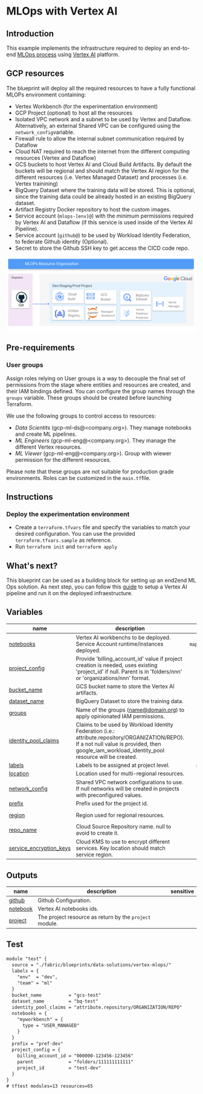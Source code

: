 # MLOps with Vertex AI

## Introduction

This example implements the infrastructure required to deploy an end-to-end [MLOps process](https://services.google.com/fh/files/misc/practitioners_guide_to_mlops_whitepaper.pdf) using [Vertex AI](https://cloud.google.com/vertex-ai) platform.

## GCP resources

The blueprint will deploy all the required resources to have a fully functional MLOPs environment containing:

- Vertex Workbench (for the experimentation environment)
- GCP Project (optional) to host all the resources
- Isolated VPC network and a subnet to be used by Vertex and Dataflow. Alternatively, an external Shared VPC can be configured using the `network_config`variable.
- Firewall rule to allow the internal subnet communication required by Dataflow
- Cloud NAT required to reach the internet from the different computing resources (Vertex and Dataflow)
- GCS buckets to host Vertex AI and Cloud Build Artifacts. By default the buckets will be regional and should match the Vertex AI region for the different resources (i.e. Vertex Managed Dataset) and processes (i.e. Vertex trainining)
- BigQuery Dataset where the training data will be stored. This is optional, since the training data could be already hosted in an existing BigQuery dataset.
- Artifact Registry Docker repository to host the custom images.
- Service account (`mlops-[env]@`) with the minimum permissions required by Vertex AI and Dataflow (if this service is used inside of the Vertex AI Pipeline).
- Service account (`github@`) to be used by Workload Identity Federation, to federate Github identity (Optional).
- Secret to store the Github SSH key to get access the CICD code repo.

![MLOps project description](./images/mlops_projects.png "MLOps project description")

## Pre-requirements

### User groups

Assign roles relying on User groups is a way to decouple the final set of permissions from the stage where entities and resources are created, and their IAM bindings defined. You can configure the group names through the `groups` variable. These groups should be created before launching Terraform.

We use the following groups to control access to resources:

- *Data Scientits* (gcp-ml-ds@<company.org>). They manage notebooks and create ML pipelines.
- *ML Engineers* (gcp-ml-eng@<company.org>). They manage the different Vertex resources.
- *ML Viewer* (gcp-ml-eng@<company.org>). Group with wiewer permission for the different resources.

Please note that these groups are not suitable for production grade environments. Roles can be customized in the `main.tf`file.

## Instructions

### Deploy the experimentation environment

- Create a `terraform.tfvars` file and specify the variables to match your desired configuration. You can use the provided `terraform.tfvars.sample`  as reference.
- Run `terraform init` and `terraform apply`

## What's next?

This blueprint can be used as a building block for setting up an end2end ML Ops solution. As next step, you can follow this [guide](https://cloud.google.com/architecture/architecture-for-mlops-using-tfx-kubeflow-pipelines-and-cloud-build) to setup a Vertex AI pipeline and run it on the deployed infraestructure.
<!-- BEGIN TFDOC -->

## Variables

| name | description | type | required | default |
|---|---|:---:|:---:|:---:|
| [notebooks](variables.tf#L73) | Vertex AI workbenchs to be deployed. Service Account runtime/instances deployed. | <code title="map&#40;object&#40;&#123;&#10;  type             &#61; string&#10;  machine_type     &#61; optional&#40;string, &#34;n1-standard-4&#34;&#41;&#10;  internal_ip_only &#61; optional&#40;bool, true&#41;&#10;  idle_shutdown    &#61; optional&#40;bool, false&#41;&#10;  owner            &#61; optional&#40;string, null&#41;&#10;&#125;&#41;&#41;">map&#40;object&#40;&#123;&#8230;&#125;&#41;&#41;</code> | ✓ |  |
| [project_config](variables.tf#L100) | Provide 'billing_account_id' value if project creation is needed, uses existing 'project_id' if null. Parent is in 'folders/nnn' or 'organizations/nnn' format. | <code title="object&#40;&#123;&#10;  billing_account_id &#61; optional&#40;string, null&#41;&#10;  parent             &#61; string&#10;  project_id         &#61; string&#10;&#125;&#41;">object&#40;&#123;&#8230;&#125;&#41;</code> | ✓ |  |
| [bucket_name](variables.tf#L18) | GCS bucket name to store the Vertex AI artifacts. | <code>string</code> |  | <code>null</code> |
| [dataset_name](variables.tf#L24) | BigQuery Dataset to store the training data. | <code>string</code> |  | <code>null</code> |
| [groups](variables.tf#L30) | Name of the groups (name@domain.org) to apply opinionated IAM permissions. | <code title="object&#40;&#123;&#10;  gcp-ml-ds     &#61; optional&#40;string, null&#41;&#10;  gcp-ml-eng    &#61; optional&#40;string, null&#41;&#10;  gcp-ml-viewer &#61; optional&#40;string, null&#41;&#10;&#125;&#41;">object&#40;&#123;&#8230;&#125;&#41;</code> |  | <code title="&#123;&#10;  gcp-ml-ds     &#61; null&#10;  gcp-ml-eng    &#61; null&#10;  gcp-ml-viewer &#61; null&#10;&#125;">&#123;&#8230;&#125;</code> |
| [identity_pool_claims](variables.tf#L45) | Claims to be used by Workload Identity Federation (i.e.: attribute.repository/ORGANIZATION/REPO). If a not null value is provided, then google_iam_workload_identity_pool resource will be created. | <code>string</code> |  | <code>null</code> |
| [labels](variables.tf#L51) | Labels to be assigned at project level. | <code>map&#40;string&#41;</code> |  | <code>&#123;&#125;</code> |
| [location](variables.tf#L57) | Location used for multi-regional resources. | <code>string</code> |  | <code>&#34;eu&#34;</code> |
| [network_config](variables.tf#L63) | Shared VPC network configurations to use. If null networks will be created in projects with preconfigured values. | <code title="object&#40;&#123;&#10;  host_project      &#61; string&#10;  network_self_link &#61; string&#10;  subnet_self_link  &#61; string&#10;&#125;&#41;">object&#40;&#123;&#8230;&#125;&#41;</code> |  | <code>null</code> |
| [prefix](variables.tf#L94) | Prefix used for the project id. | <code>string</code> |  | <code>null</code> |
| [region](variables.tf#L113) | Region used for regional resources. | <code>string</code> |  | <code>&#34;europe-west4&#34;</code> |
| [repo_name](variables.tf#L119) | Cloud Source Repository name. null to avoid to create it. | <code>string</code> |  | <code>null</code> |
| [service_encryption_keys](variables.tf#L125) | Cloud KMS to use to encrypt different services. Key location should match service region. | <code title="object&#40;&#123;&#10;  aiplatform    &#61; optional&#40;string, null&#41;&#10;  bq            &#61; optional&#40;string, null&#41;&#10;  notebooks     &#61; optional&#40;string, null&#41;&#10;  secretmanager &#61; optional&#40;string, null&#41;&#10;  storage       &#61; optional&#40;string, null&#41;&#10;&#125;&#41;">object&#40;&#123;&#8230;&#125;&#41;</code> |  | <code title="&#123;&#10;  aiplatform    &#61; null&#10;  bq            &#61; null&#10;  notebooks     &#61; null&#10;  secretmanager &#61; null&#10;  storage       &#61; null&#10;&#125;">&#123;&#8230;&#125;</code> |

## Outputs

| name | description | sensitive |
|---|---|:---:|
| [github](outputs.tf#L30) | Github Configuration. |  |
| [notebook](outputs.tf#L35) | Vertex AI notebooks ids. |  |
| [project](outputs.tf#L43) | The project resource as return by the `project` module. |  |

<!-- END TFDOC -->
## Test

```hcl
module "test" {
  source = "./fabric/blueprints/data-solutions/vertex-mlops/"
  labels = {
    "env"  = "dev",
    "team" = "ml"
  }
  bucket_name          = "gcs-test"
  dataset_name         = "bq-test"
  identity_pool_claims = "attribute.repository/ORGANIZATION/REPO"
  notebooks = {
    "myworkbench" = {
      type = "USER_MANAGED"
    }
  }
  prefix = "pref-dev"
  project_config = {
    billing_account_id = "000000-123456-123456"
    parent             = "folders/111111111111"
    project_id         = "test-dev"
  }
}
# tftest modules=13 resources=65
```
